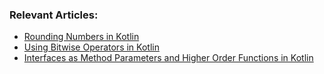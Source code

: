 ### Relevant Articles:

- [Rounding Numbers in Kotlin](https://www.baeldung.com/kotlin/round-numbers)
- [Using Bitwise Operators in Kotlin](https://www.baeldung.com/kotlin/bitwise-operators)
- [Interfaces as Method Parameters and Higher Order Functions in Kotlin](https://www.baeldung.com/kotlin/interfaces-higher-order-functions)
